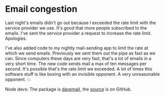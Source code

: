 # Email congestion
Last night's emails didn't go out because I exceeded the rate limit with the service provider we use. It's good that more people subscribed to the emails. I've sent the service provider a request to increase the rate limit. Apologies. 

I've also added code to my nightly mail-sending app to limit the rate at which we send emails. Previously we sent them out the pipe as fast as we can. Since computers these days are very fast, that's a lot of emails in a very short time. The new code sends mail a max of ten messages per second. It's possible that's the rate limit we exceeded. A lot of times this software stuff is like boxing with an invisible opponent. A very unreasonable opponent. :boom:

Node devs: The package is <a href="https://www.npmjs.com/package/davemail">davemail</a>, the <a href="https://github.com/scripting/mail/blob/master/sendmail.js">source</a> is on GitHub.  

